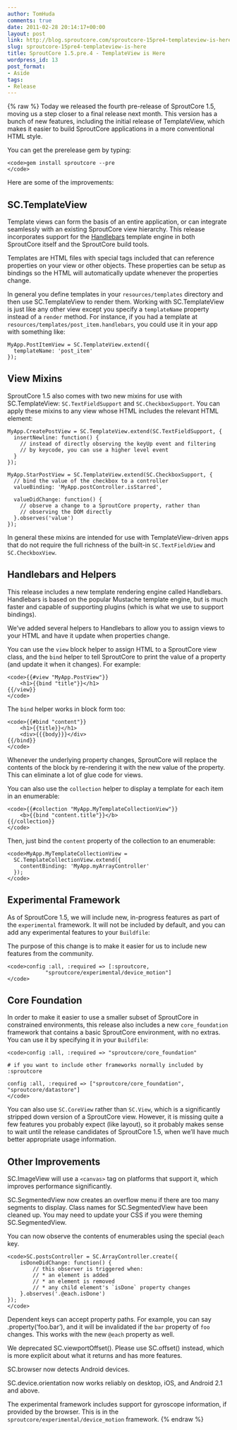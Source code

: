 ```yaml
---
author: TomHuda
comments: true
date: 2011-02-28 20:14:17+00:00
layout: post
link: http://blog.sproutcore.com/sproutcore-15pre4-templateview-is-here/
slug: sproutcore-15pre4-templateview-is-here
title: SproutCore 1.5.pre.4 - TemplateView is Here
wordpress_id: 13
post_format:
- Aside
tags:
- Release
---
```

{% raw %}
Today we released the fourth pre-release of SproutCore 1.5, moving us a step closer to a final release next month. This version has a bunch of new features, including the initial release of TemplateView, which makes it easier to build SproutCore applications in a more conventional HTML style.




You can get the prerelease gem by typing:




    <code>gem install sproutcore --pre
    </code>




Here are some of the improvements:




## SC.TemplateView




Template views can form the basis of an entire application, or can integrate seamlessly with an existing SproutCore view hierarchy. This release incorporates support for the [Handlebars](http://handlebars.strobeapp.com/) template engine in both SproutCore itself and the SproutCore build tools.




Templates are HTML files with special tags included that can reference properties on your view or other objects.  These properties can be setup as bindings so the HTML will automatically update whenever the properties change.




In general you define templates in your `resources/templates` directory and then use SC.TemplateView to render them.  Working with SC.TemplateView is just like any other view except you specify a `templateName` property instead of a `render` method. For instance, if you had a template at `resources/templates/post_item.handlebars`, you could use it in your app with something like:




    MyApp.PostItemView = SC.TemplateView.extend({
      templateName: 'post_item'
    });



<!-- more -->


## View Mixins




SproutCore 1.5 also comes with two new mixins for use with SC.TemplateView: `SC.TextFieldSupport` and `SC.CheckboxSupport`.  You can apply these mixins to any view whose HTML includes the relevant HTML element:




    MyApp.CreatePostView = SC.TemplateView.extend(SC.TextFieldSupport, {
      insertNewline: function() {
        // instead of directly observing the keyUp event and filtering
        // by keycode, you can use a higher level event
      }
    });

    MyApp.StarPostView = SC.TemplateView.extend(SC.CheckboxSupport, {
      // bind the value of the checkbox to a controller
      valueBinding: 'MyApp.postController.isStarred',

      valueDidChange: function() {
        // observe a change to a SproutCore property, rather than
        // observing the DOM directly
      }.observes('value')
    });





In general these mixins are intended for use with TemplateView-driven apps that do not require the full richness of the built-in `SC.TextFieldView` and `SC.CheckboxView`.




## Handlebars and Helpers




This release includes a new template rendering engine called Handlebars.  Handlebars is based on the popular Mustache template engine, but is much faster and capable of supporting plugins (which is what we use to support bindings).




We’ve added several helpers to Handlebars to allow you to assign views to your HTML and have it update when properties change.




You can use the `view` block helper to assign HTML to a SproutCore view class, and the `bind` helper to tell SproutCore to print the value of a property (and update it when it changes). For example:




    <code>{{#view "MyApp.PostView"}}
        <h1>{{bind "title"}}</h1>
    {{/view}}
    </code>




The `bind` helper works in block form too:




    <code>{{#bind "content"}}
        <h1>{{title}}</h1>
        <div>{{{body}}}</div>
    {{/bind}}
    </code>




Whenever the underlying property changes, SproutCore will replace the contents of the block by re-rendering it with the new value of the property.  This can eliminate a lot of glue code for views.




You can also use the `collection` helper to display a template for each item in an enumerable:




    <code>{{#collection "MyApp.MyTemplateCollectionView"}}
        <b>{{bind "content.title"}}</b>
    {{/collection}}
    </code>




Then, just bind the `content` property of the collection to an enumerable:




    <code>MyApp.MyTemplateCollectionView =
      SC.TemplateCollectionView.extend({
        contentBinding: 'MyApp.myArrayController'
      });
    </code>




## Experimental Framework




As of SproutCore 1.5, we will include new, in-progress features as part of the `experimental` framework. It will not be included by default, and you can add any experimental features to your `Buildfile`:




The purpose of this change is to make it easier for us to include new features from the community.




    <code>config :all, :required => [:sproutcore,
                "sproutcore/experimental/device_motion"]
    </code>




## Core Foundation




In order to make it easier to use a smaller subset of SproutCore in constrained environments, this release also includes a new `core_foundation` framework that contains a basic SproutCore environment, with no extras. You can use it by specifying it in your `Buildfile`:




    <code>config :all, :required => "sproutcore/core_foundation"

    # if you want to include other frameworks normally included by :sproutcore

    config :all, :required => ["sproutcore/core_foundation", "sproutcore/datastore"]
    </code>




You can also use `SC.CoreView` rather than `SC.View`, which is a significantly stripped down version of a SproutCore view. However, it is missing quite a few features you probably expect (like layout), so it probably makes sense to wait until the release candidates of SproutCore 1.5, when we’ll have much better appropriate usage information.




## Other Improvements




SC.ImageView will use a `<canvas>` tag on platforms that support it, which improves performance significantly.




SC.SegmentedView now creates an overflow menu if there are too many segments to display. Class names for SC.SegmentedView have been cleaned up. You may need to update your CSS if you were theming SC.SegmentedView.




You can now observe the contents of enumerables using the special `@each` key.




    <code>SC.postsController = SC.ArrayController.create({
        isDoneDidChange: function() {
            // this observer is triggered when:
            // * an element is added
            // * an element is removed
            // * any child element's `isDone` property changes
        }.observes('.@each.isDone')
    });
    </code>




Dependent keys can accept property paths. For example, you can say .property(‘foo.bar’), and it will be invalidated if the `bar` property of `foo` changes. This works with the new `@each` property as well.




We deprecated SC.viewportOffset(). Please use SC.offset() instead, which is more explicit about what it returns and has more features.




SC.browser now detects Android devices.




SC.device.orientation now works reliably on desktop, iOS, and Android 2.1 and above.




The experimental framework includes support for gyroscope information, if provided by the browser. This is in the `sproutcore/experimental/device_motion` framework.
{% endraw %}